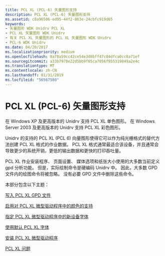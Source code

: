 ```yaml
---
title: PCL XL (PCL-6) 矢量图形支持
description: PCL XL (PCL-6) 矢量图形支持
ms.assetid: c8a96506-ed95-44f2-863e-24cbfc919d65
keywords:
- 矢量图形 WDK Unidrv PCL XL
- PCL XL 矢量图形 WDK Unidrv
- 有关 PCL XL 矢量图形的 PCL XL 矢量图形 WDK Unidrv
- PCL-6 WDK Unidrv
ms.date: 04/20/2017
ms.localizationpriority: medium
ms.openlocfilehash: 0a78a59cc42ce54e3d8bff47c04dfca0cc0a71ef
ms.sourcegitcommit: a33b7978e22d5bb9f65ca7056f955319049a2e4c
ms.translationtype: MT
ms.contentlocale: zh-CN
ms.lasthandoff: 01/31/2019
ms.locfileid: "56567580"
---
```

# <a name="pcl-xl-pcl-6-vector-graphics-support"></a>PCL XL (PCL-6) 矢量图形支持





在 Windows XP 及更高版本的 Unidrv 支持 PCL XL 单色图形。 在 Windows Server 2003 及更高版本的 Unidrv 支持 PCL XL 彩色图形。

Unidrv 的支持的 PCL XL (PCL 6) 向量图形使得它可以作为纯光栅格式的替代方法创建 PCL XL 格式的作业数据。 PCL XL 格式通常最适合该设备，并且通常会导致更少的系统开销，更低的输出数据和更快的打印吞吐量。

PCL XL 作业安装程序、 页面设置、 媒体选项和纸张大小使用的大多数当前定义 gpd 分析功能。 但是，实际绘制命令是硬编码 Unidrv 中。 因此，大多数 GPD 文件内的绘图命令将被忽略。 没有必要 GPD 文件中删除这些命令。

本部分包含以下主题：

[写入 PCL XL GPD 文件](writing-a-pcl-xl-gpd-file.md)

[启用对 PCL XL 微型驱动程序中的颜色的支持](enabling-support-for-color-in-pcl-xl-minidrivers.md)

[指定 PCL XL 微型驱动程序中的新设备字体](specifying-new-device-fonts-in-pcl-xl-minidrivers.md)

[使用默认 PCL XL 字体](using-default-pcl-xl-fonts.md)

[安装 PCL XL 微型驱动程序](installing-a-pcl-xl-minidriver.md)

[PCL XL 问题](pcl-xl-issues.md)

 

 




